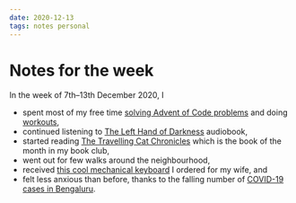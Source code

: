 ```yaml
---
date: 2020-12-13
tags: notes personal
---
```


# Notes for the week

In the week of 7th–13th December 2020, I

- spent most of my free time [solving Advent of Code problems](/2020/aoc-wk2) and doing [workouts](https://abhinavsarkar.net/activities/),
- continued listening to [The Left Hand of Darkness](https://www.goodreads.com/book/show/35300537-the-left-hand-of-darkness) audiobook,
- started reading [The Travelling Cat Chronicles](https://www.goodreads.com/book/show/40961230-the-travelling-cat-chronicles) which is the book of the month in my book club,
- went out for few walks around the neighbourhood,
- received [this cool mechanical keyboard](https://www.duckychannel.com.tw/en/Ducky-One2-Mini-Good-in-Blue) I ordered for my wife, and
- felt less anxious than before, thanks to the falling number of [COVID-19 cases in Bengaluru](https://covid19.bbmpgov.in/).
